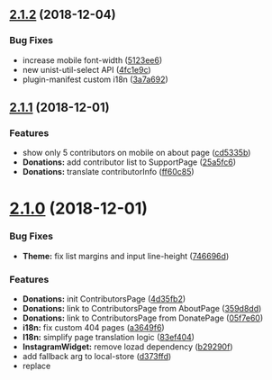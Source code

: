 ## [2.1.2](https://github.com/gaiama/gaiama.org/compare/v2.1.1...v2.1.2) (2018-12-04)


### Bug Fixes

* increase mobile font-width ([5123ee6](https://github.com/gaiama/gaiama.org/commit/5123ee6))
* new unist-util-select API ([4fc1e9c](https://github.com/gaiama/gaiama.org/commit/4fc1e9c))
* plugin-manifest custom i18n ([3a7a692](https://github.com/gaiama/gaiama.org/commit/3a7a692))



## [2.1.1](https://github.com/gaiama/gaiama.org/compare/v2.1.0...v2.1.1) (2018-12-01)


### Features

* show only 5 contributors on mobile on about page ([cd5335b](https://github.com/gaiama/gaiama.org/commit/cd5335b))
* **Donations:** add contributor list to SupportPage ([25a5fc6](https://github.com/gaiama/gaiama.org/commit/25a5fc6))
* **Donations:** translate contributorInfo ([ff60c85](https://github.com/gaiama/gaiama.org/commit/ff60c85))



# [2.1.0](https://github.com/gaiama/gaiama.org/compare/v2.0.8...v2.1.0) (2018-12-01)


### Bug Fixes

* **Theme:** fix list margins and input line-height ([746696d](https://github.com/gaiama/gaiama.org/commit/746696d))


### Features

* **Donations:** init ContributorsPage ([4d35fb2](https://github.com/gaiama/gaiama.org/commit/4d35fb2))
* **Donations:** link to ContributorsPage from AboutPage ([359d8dd](https://github.com/gaiama/gaiama.org/commit/359d8dd))
* **Donations:** link to ContributorsPage from DonatePage ([05f7e60](https://github.com/gaiama/gaiama.org/commit/05f7e60))
* **i18n:** fix custom 404 pages ([a3649f6](https://github.com/gaiama/gaiama.org/commit/a3649f6))
* **I18n:** simplify page translation logic ([83ef404](https://github.com/gaiama/gaiama.org/commit/83ef404))
* **InstagramWidget:** remove lozad dependency ([b29290f](https://github.com/gaiama/gaiama.org/commit/b29290f))
* add fallback arg to local-store ([d373ffd](https://github.com/gaiama/gaiama.org/commit/d373ffd))
* replace <title/> - separator by ♡ ([60b118f](https://github.com/gaiama/gaiama.org/commit/60b118f))
* **NewsletterWidget:** invert button colors ([d390b43](https://github.com/gaiama/gaiama.org/commit/d390b43))
* **ShareWidget:** remove a border ([b0cf9f4](https://github.com/gaiama/gaiama.org/commit/b0cf9f4))
* **SupportWidget:** fix <a/> border ([a8fb062](https://github.com/gaiama/gaiama.org/commit/a8fb062))
* **Theme:** fix breakpoints overlapping ([b2c08b6](https://github.com/gaiama/gaiama.org/commit/b2c08b6))
* **Typography:** increase link visibility, decrease line-height ([5f36678](https://github.com/gaiama/gaiama.org/commit/5f36678))



## [2.0.8](https://github.com/gaiama/gaiama.org/compare/v2.0.7...v2.0.8) (2018-11-02)


### Features

* add www.spende/www.donate redirects ([becd85a](https://github.com/gaiama/gaiama.org/commit/becd85a))



## [2.0.7](https://github.com/gaiama/gaiama.org/compare/v2.0.6...v2.0.7) (2018-10-29)


### Bug Fixes

* **a11y:** more distinguishable link color ([215cf08](https://github.com/gaiama/gaiama.org/commit/215cf08))
* **GatsbyImage:** new wrapper class ([d6d29bc](https://github.com/gaiama/gaiama.org/commit/d6d29bc))


### Features

* **Brand:** new pictogram ([bcf7970](https://github.com/gaiama/gaiama.org/commit/bcf7970))
* **PodcastPlayer:** check if defined before render button ([a2b8936](https://github.com/gaiama/gaiama.org/commit/a2b8936))



## [2.0.6](https://github.com/gaiama/gaiama.org/compare/v2.0.5...v2.0.6) (2018-10-29)


### Bug Fixes

* **CI:** change customizeType prefix ([18b8d7a](https://github.com/gaiama/gaiama.org/commit/18b8d7a))
* **CI:** Netlify CI breaking due to different relativePath ([598bc6d](https://github.com/gaiama/gaiama.org/commit/598bc6d))


### Features

* **DonatePage:** add 1€10m² image ([86a053d](https://github.com/gaiama/gaiama.org/commit/86a053d))
* **HomePage:** disable 3 images hover ([5c70663](https://github.com/gaiama/gaiama.org/commit/5c70663))
* **TitledCopy:** remove increased font-size ([0262760](https://github.com/gaiama/gaiama.org/commit/0262760))


### Reverts

* remove console.logs from remark debug ([fab260e](https://github.com/gaiama/gaiama.org/commit/fab260e))



## [2.0.5](https://github.com/gaiama/gaiama.org/compare/v2.0.4...v2.0.5) (2018-10-19)


### Bug Fixes

* fix manifest icon, add utm_source ([8378e4b](https://github.com/gaiama/gaiama.org/commit/8378e4b))
* **PWA:** appmanifest now supports i18n, patched version.. ([ae194c2](https://github.com/gaiama/gaiama.org/commit/ae194c2))


### Features

* **PWA:** add browserconfig.xml to plugin-manifest ([0fc2559](https://github.com/gaiama/gaiama.org/commit/0fc2559))
* **SEO:** re-add twitter:site ([d4527ff](https://github.com/gaiama/gaiama.org/commit/d4527ff))
* **ShareWidget:** add a11y labels, remove Telegram ([27b633c](https://github.com/gaiama/gaiama.org/commit/27b633c))



## [2.0.4](https://github.com/gaiama/gaiama.org/compare/v2.0.3...v2.0.4) (2018-10-18)


### Bug Fixes

* disappearing content on reload ([49be500](https://github.com/gaiama/gaiama.org/commit/49be500))



## [2.0.3](https://github.com/gaiama/gaiama.org/compare/v2.0.2...v2.0.3) (2018-10-17)


### Bug Fixes

* global.js margin longhand/shorthand confusion, cleanup ([99dc6a7](https://github.com/gaiama/gaiama.org/commit/99dc6a7))
* PWA theme and bg colors, add pkg version to siteMetadata ([c76eece](https://github.com/gaiama/gaiama.org/commit/c76eece))
* **fragments:** explicitly specify image sizes.. ([cb5a488](https://github.com/gaiama/gaiama.org/commit/cb5a488))
* **MainLayout:** remove manifest meta.. ([bd5a285](https://github.com/gaiama/gaiama.org/commit/bd5a285))


### Features

* **Gatsby:** change img background color to light gray ([51a4002](https://github.com/gaiama/gaiama.org/commit/51a4002))



## [2.0.2](https://github.com/gaiama/gaiama.org/compare/v2.0.1...v2.0.2) (2018-10-06)


### Features

* **SEO:** add shortlink referrer as utm_source.. ([3466802](https://github.com/gaiama/gaiama.org/commit/3466802))



## [2.0.1](https://github.com/gaiama/gaiama.org/compare/v2.0.0...v2.0.1) (2018-10-06)


### Features

* **SEO:** remove ?ref's on redirects for now ([e56ab82](https://github.com/gaiama/gaiama.org/commit/e56ab82))



# [2.0.0](https://github.com/gaiama/gaiama.org/compare/v1.5.37...v2.0.0) (2018-10-06)


### Bug Fixes

* change page&post detection ([439e3ab](https://github.com/gaiama/gaiama.org/commit/439e3ab))
* **Footer:** DO logo margin ([27ae2d5](https://github.com/gaiama/gaiama.org/commit/27ae2d5))
* import of feed package ([e73033f](https://github.com/gaiama/gaiama.org/commit/e73033f))
* **AboutPage:** wrap img in div for proper circles ([7ca2926](https://github.com/gaiama/gaiama.org/commit/7ca2926))
* **BlogPage:** remove webfont ([b59a135](https://github.com/gaiama/gaiama.org/commit/b59a135))
* **BlogPost:** change filter from $slug to $url ([f35b7aa](https://github.com/gaiama/gaiama.org/commit/f35b7aa))
* **BlogPost:** fix pager, swap slug for url ([46eafcf](https://github.com/gaiama/gaiama.org/commit/46eafcf))
* **Footer:** DO logo margin only on desktop ([6039ecb](https://github.com/gaiama/gaiama.org/commit/6039ecb))
* **gatsby-browser:** auto scroll to menu only on link navigation ([c5b91b4](https://github.com/gaiama/gaiama.org/commit/c5b91b4))
* **Header:** new gatsby-image without 2nd wrapper, add logo link ([101d901](https://github.com/gaiama/gaiama.org/commit/101d901))
* **HomePage:** import new InstagramWidget ([924c8a6](https://github.com/gaiama/gaiama.org/commit/924c8a6))
* **Link:** fix propType of ext prop ([3c3812c](https://github.com/gaiama/gaiama.org/commit/3c3812c))
* **Offline:** gatsby-plugin-offline globPatterns ([c19d1e8](https://github.com/gaiama/gaiama.org/commit/c19d1e8))
* **Pixel:** proxy pixel to pixel.api.. ([304acc8](https://github.com/gaiama/gaiama.org/commit/304acc8))
* **ReferrerMessages:** ensure message before toast + cleanup ([c7ad777](https://github.com/gaiama/gaiama.org/commit/c7ad777))
* **SEO:** robots.txt generation, re-add _redirects ([a004aa2](https://github.com/gaiama/gaiama.org/commit/a004aa2))
* **ShareWidget:** remove input only if it wasn't present ([de3e6b6](https://github.com/gaiama/gaiama.org/commit/de3e6b6))
* redirects/short urls ([d9ceae7](https://github.com/gaiama/gaiama.org/commit/d9ceae7))
* remove Link's exact attribute ([12f68d1](https://github.com/gaiama/gaiama.org/commit/12f68d1))
* removed outerWrapperClassName ([5f97762](https://github.com/gaiama/gaiama.org/commit/5f97762))
* scroll behaviour, now it's a 2 liner ([535235c](https://github.com/gaiama/gaiama.org/commit/535235c))
* update custom plugins ([4262f4c](https://github.com/gaiama/gaiama.org/commit/4262f4c))
* update custom scroll behaviour ([042974e](https://github.com/gaiama/gaiama.org/commit/042974e)), closes [/github.com/gatsbyjs/gatsby/issues/7454#issuecomment-415786239](https://github.com//github.com/gatsbyjs/gatsby/issues/7454/issues/issuecomment-415786239)
* update graphql queries, add graphql import ([1ca929a](https://github.com/gaiama/gaiama.org/commit/1ca929a))
* update missing gatsby-image attributes ([9a135e1](https://github.com/gaiama/gaiama.org/commit/9a135e1))
* update pathContext to pageContext ([fa9ce72](https://github.com/gaiama/gaiama.org/commit/fa9ce72))
* update webpack-aliases plugin onCreateWebpackConfig ([5ba28d2](https://github.com/gaiama/gaiama.org/commit/5ba28d2))
* **SupportWidget:** limit content width for mobile ([985f4d4](https://github.com/gaiama/gaiama.org/commit/985f4d4))
* **theme:** adjust xxxlarge to be > 1291 ([cea783a](https://github.com/gaiama/gaiama.org/commit/cea783a))
* **TitledCopy:** decrease title size 2.7>2.5 ([f68d9a1](https://github.com/gaiama/gaiama.org/commit/f68d9a1))
* visual regressions ([8829a0a](https://github.com/gaiama/gaiama.org/commit/8829a0a))


### Features

* add api proxy, update pixel endpoint ([04b3b7f](https://github.com/gaiama/gaiama.org/commit/04b3b7f))
* add dev info to console & expose some details ([5fcb2e6](https://github.com/gaiama/gaiama.org/commit/5fcb2e6))
* add H1 titles to all pages ([8601e6c](https://github.com/gaiama/gaiama.org/commit/8601e6c))
* add humans.txt ([3bd0c95](https://github.com/gaiama/gaiama.org/commit/3bd0c95))
* remove additional heading font-sizes ([2a45326](https://github.com/gaiama/gaiama.org/commit/2a45326))
* update FontAwesome 5.0.x to 5.1.0 ([f9c51e7](https://github.com/gaiama/gaiama.org/commit/f9c51e7))
* **BlogPost:** <time /> color to colors.black for a11y ([0f6d2d3](https://github.com/gaiama/gaiama.org/commit/0f6d2d3))
* **BlogPost:** cleanup, fix header widths and li>p ([b604026](https://github.com/gaiama/gaiama.org/commit/b604026))
* **BlogPost:** link <time/> to slug_short ([c5709cd](https://github.com/gaiama/gaiama.org/commit/c5709cd))
* **FontAwesome:** remove global icons ([f13ae0a](https://github.com/gaiama/gaiama.org/commit/f13ae0a))
* **Footer:** add Copyright note ([ed9453d](https://github.com/gaiama/gaiama.org/commit/ed9453d))
* **Footer:** add Steemit link & color, fix github color ([cd18ef7](https://github.com/gaiama/gaiama.org/commit/cd18ef7))
* **Footer:** remove unneeded styles, add spacing to new logos ([bc7f29b](https://github.com/gaiama/gaiama.org/commit/bc7f29b))
* **gatsby-browser:** change exports to es6 modules ([fb8acb2](https://github.com/gaiama/gaiama.org/commit/fb8acb2))
* **gatsby-config:** ignore files starting with . and /happygaia/ ([a325b75](https://github.com/gaiama/gaiama.org/commit/a325b75))
* **gatsby-node:** add index based short urls ([462c53d](https://github.com/gaiama/gaiama.org/commit/462c53d))
* **Header:** logo now responsive, add webp to logo&banner ([859f64d](https://github.com/gaiama/gaiama.org/commit/859f64d))
* **Header:** more width on mobile & font-size ([fc9deaf](https://github.com/gaiama/gaiama.org/commit/fc9deaf))
* **HomePage:** beautify and seoify home page <title/> ([73b7ce0](https://github.com/gaiama/gaiama.org/commit/73b7ce0))
* **InstagramFeed:** replace manual by gatsby-source-instagram ([036e1cc](https://github.com/gaiama/gaiama.org/commit/036e1cc))
* **InstagramWidget:** init, move InstagramFeed… ([e77f3c0](https://github.com/gaiama/gaiama.org/commit/e77f3c0))
* **layout:** add gatsby-plugin-layout ([2d9f5f9](https://github.com/gaiama/gaiama.org/commit/2d9f5f9))
* **Pixel:** add more metrics (plt, sd, de, vp, sr) ([ff4a428](https://github.com/gaiama/gaiama.org/commit/ff4a428))
* **Pixel:** add original referrer, utm params & app version ([6b28a5f](https://github.com/gaiama/gaiama.org/commit/6b28a5f))
* **Pixel:** never disable ([4b6acd8](https://github.com/gaiama/gaiama.org/commit/4b6acd8))
* **Pixel:** read & prefer ?ref over header ([39606c5](https://github.com/gaiama/gaiama.org/commit/39606c5))
* **Pixel:** use Beacon API where available ([11d0455](https://github.com/gaiama/gaiama.org/commit/11d0455))
* **query-string:** remove default export ([54c318c](https://github.com/gaiama/gaiama.org/commit/54c318c))
* **query-string:** uri encode all keys & values ([2706f94](https://github.com/gaiama/gaiama.org/commit/2706f94))
* **redirects:** auto detect lang, redirect to #main-nav ([1832b6b](https://github.com/gaiama/gaiama.org/commit/1832b6b))
* **Redirects:** change lang auto redirect to 301 ([8dbc18c](https://github.com/gaiama/gaiama.org/commit/8dbc18c))
* **Redirects:** force 301! + slug_short more readable ([61f3dea](https://github.com/gaiama/gaiama.org/commit/61f3dea))
* **ReferrerMessage:** show message additionally as toast ([8558679](https://github.com/gaiama/gaiama.org/commit/8558679))
* **SEO:** allow Browsershots, disallow /thanks in robots.txt ([8db3280](https://github.com/gaiama/gaiama.org/commit/8db3280))
* **SEO:** generate robots.txt onPostBuild ([0f4a6cb](https://github.com/gaiama/gaiama.org/commit/0f4a6cb))
* **ShareWidget:** add share link option, with short link ([7cb28a7](https://github.com/gaiama/gaiama.org/commit/7cb28a7))
* **ShareWidget:** remove modal title, shrink close icon ([e49836e](https://github.com/gaiama/gaiama.org/commit/e49836e))
* **ShareWidget:** switch to execCommand(`copy`) + i18n ([7bdd760](https://github.com/gaiama/gaiama.org/commit/7bdd760))
* **ShareWidget:** ui, share per mail and fix clipboard shortcuts ([0fdc977](https://github.com/gaiama/gaiama.org/commit/0fdc977))
* **slug:** add speakingurl, auto generate slug & new url field ([b8cd7f5](https://github.com/gaiama/gaiama.org/commit/b8cd7f5))
* **template:** rename 404 to ErrorPage ([c0ec137](https://github.com/gaiama/gaiama.org/commit/c0ec137))
* **theme:** use systemfont stack, drop webfonts ([0e8daf0](https://github.com/gaiama/gaiama.org/commit/0e8daf0))
* **Theme:** unify colors, preval hex2rgba ([00a76d3](https://github.com/gaiama/gaiama.org/commit/00a76d3))
* upgrade gatsby-source-instagram@0.1.4 ([216083f](https://github.com/gaiama/gaiama.org/commit/216083f))
* **TitledCopy:** allow change of title rank h1-h6 ([af102a1](https://github.com/gaiama/gaiama.org/commit/af102a1))
* **toast:** init react-toastify and utils/toast.js ([080da06](https://github.com/gaiama/gaiama.org/commit/080da06))
* **Toast:** pass options through, disable autoClose for error ([056fad2](https://github.com/gaiama/gaiama.org/commit/056fad2))


### BREAKING CHANGES

* **slug:** `slug` will now only contain the slugified title (no path)
add `url` field, constructed of language, possible `/blog/` prefix and the `slug`
* **FontAwesome:** make sure to import icons individually where needed!
* **query-string:** remove default export, query-string has now to be imported either by
`import * as QS from './query-string.js'`
or destructured
`import { parse, stringify } from './query-string.js'`
* **Pixel:** simplifies query string construction using utils/query-string.js which removes string substitution of [[title]] etc.
* **Pixel:** removes [[random]]

feat(Pixel): provide version and new url



## [1.5.37](https://github.com/gaiama/gaiama.org/compare/70cdd0f...v1.5.37) (2018-07-18)


### Bug Fixes

* language switcher swapping positions, now .sort()ed ([70cdd0f](https://github.com/gaiama/gaiama.org/commit/70cdd0f))



